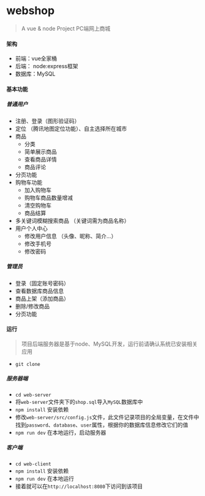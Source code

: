 # webshop

> A  vue & node  Project     PC端网上商城

#### 架构

- 前端：vue全家桶
- 后端： node:express框架
- 数据库：MySQL

#### 基本功能

##### 普通用户

- 注册、登录（图形验证码）
- 定位 （腾讯地图定位功能）、自主选择所在城市
- 商品
  - 分类
  - 简单展示商品
  - 查看商品详情
  - 商品评论
- 分页功能
- 购物车功能
  - 加入购物车
  - 购物车商品数量增减
  - 清空购物车
  - 商品结算
- 多关键词模糊搜索商品 （关键词需为商品名称）
- 用户个人中心
  + 修改用户信息 （头像、昵称、简介...）
  + 修改手机号
  + 修改密码

##### 管理员

- 登录（固定账号密码）
- 查看数据库商品信息
- 商品上架（添加商品）
- 删除/修改商品
- 分页功能



#### 运行

> 项目后端服务器是基于node、MySQL开发，运行前请确认系统已安装相关应用 

- `git clone`

##### 服务器端

+ `cd web-server`
+ 将`web-server`文件夹下的`shop.sql`导入`MySQL`数据库中
+ `npm install` 安装依赖
+ 修改`web-server/src/config.js`文件，此文件记录项目的全局变量，在文件中找到`password`、`database`、`user`属性，根据你的数据库信息修改它们的值
+ `npm run dev` 在本地运行，启动服务器

##### 客户端

- `cd web-client`
- `npm install` 安装依赖
- `npm run dev` 在本地运行
- 接着就可以在`http://localhost:8080`下访问到该项目